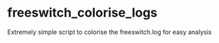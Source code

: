 # freeswitch_colorise_logs
Extremely simple script to colorise the freeswitch.log for easy analysis
